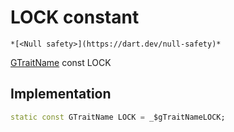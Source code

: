 


# LOCK constant




    *[<Null safety>](https://dart.dev/null-safety)*


[GTraitName](../../third_party_yonomi_graphql_schema_schema.docs.schema.gql/GTraitName-class.md) const LOCK
  







## Implementation

```dart
static const GTraitName LOCK = _$gTraitNameLOCK;


```







